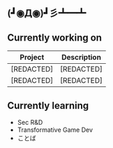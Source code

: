 ## (┛◉Д◉)┛彡┻━┻

<!--
**jonuzo/jonuzo** is a ✨ _special_ ✨ repository because its `README.md` (this file) appears on your GitHub profile.

Here are some ideas to get you started:

- 🔭 I’m currently working on ...
- 🌱 I’m currently learning ...
- 👯 I’m looking to collaborate on ...
- 🤔 I’m looking for help with ...
- 💬 Ask me about ...
- 📫 How to reach me: ...
- 😄 Pronouns: ...
- ⚡ Fun fact: ...
-->

## Currently working on

| Project     | Description |
| ----------- | ----------- |
| [REDACTED]  | [REDACTED]  |
| [REDACTED]  | [REDACTED]  |

## Currently learning
- Sec R&D
- Transformative Game Dev 
- ことば






